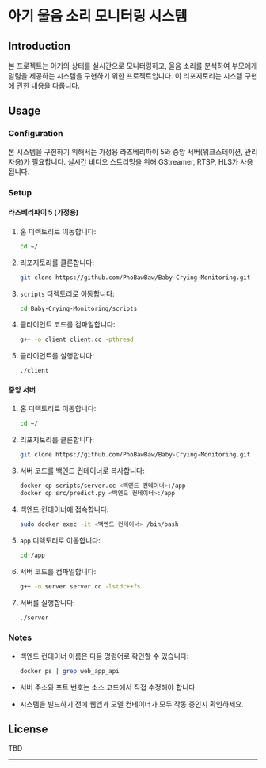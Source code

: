 # 아기 울음 소리 모니터링 시스템

## Introduction
본 프로젝트는 아기의 상태를 실시간으로 모니터링하고, 울음 소리를 분석하여 부모에게 알림을 제공하는 시스템을 구현하기 위한 프로젝트입니다. 이 리포지토리는 시스템 구현에 관한 내용을 다룹니다.

## Usage

### Configuration
본 시스템을 구현하기 위해서는 가정용 라즈베리파이 5와 중앙 서버(워크스테이션, 관리자용)가 필요합니다. 실시간 비디오 스트리밍을 위해 GStreamer, RTSP, HLS가 사용됩니다.

### Setup

#### 라즈베리파이 5 (가정용)

1. 홈 디렉토리로 이동합니다:
   ```bash
   cd ~/
   ```

2. 리포지토리를 클론합니다:
   ```bash
   git clone https://github.com/PhoBawBaw/Baby-Crying-Monitoring.git
   ```

3. `scripts` 디렉토리로 이동합니다:
   ```bash
   cd Baby-Crying-Monitoring/scripts
   ```

4. 클라이언트 코드를 컴파일합니다:
   ```bash
   g++ -o client client.cc -pthread
   ```

5. 클라이언트를 실행합니다:
   ```bash
   ./client
   ```

#### 중앙 서버

1. 홈 디렉토리로 이동합니다:
   ```bash
   cd ~/
   ```

2. 리포지토리를 클론합니다:
   ```bash
   git clone https://github.com/PhoBawBaw/Baby-Crying-Monitoring.git
   ```

3. 서버 코드를 백엔드 컨테이너로 복사합니다:
   ```bash
   docker cp scripts/server.cc <백엔드 컨테이너>:/app
   docker cp src/predict.py <백엔드 컨테이너>:/app
   ```

4. 백엔드 컨테이너에 접속합니다:
   ```bash
   sudo docker exec -it <백엔드 컨테이너> /bin/bash
   ```

5. `app` 디렉토리로 이동합니다:
   ```bash
   cd /app
   ```

6. 서버 코드를 컴파일합니다:
   ```bash
   g++ -o server server.cc -lstdc++fs
   ```

7. 서버를 실행합니다:
   ```bash
   ./server
   ```

### Notes

- 백엔드 컨테이너 이름은 다음 명령어로 확인할 수 있습니다:
  ```bash
  docker ps | grep web_app_api
  ```

- 서버 주소와 포트 번호는 소스 코드에서 직접 수정해야 합니다.

- 시스템을 빌드하기 전에 웹앱과 모델 컨테이너가 모두 작동 중인지 확인하세요.

## License
TBD

---
